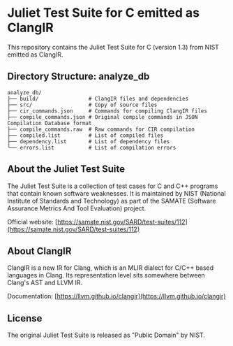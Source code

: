 # Juliet Test Suite for C emitted as ClangIR

This repository contains the Juliet Test Suite for C (version 1.3) from NIST emitted as ClangIR.

## Directory Structure: analyze_db

```
analyze_db/
├── build/                # ClangIR files and dependencies
├── src/                  # Copy of source files
├── cir_commands.json     # Commands for compiling ClangIR files
├── compile_commands.json # Original compile commands in JSON Compilation Database format
├── compile_commands.raw  # Raw commands for CIR compilation
├── compiled.list         # List of compiled files
├── dependency.list       # List of dependency files
└── errors.list           # List of compilation errors
```

## About the Juliet Test Suite

The Juliet Test Suite is a collection of test cases for C and C++ programs that contain known software weaknesses. It is maintained by NIST (National Institute of Standards and Technology) as part of the SAMATE (Software Assurance Metrics And Tool Evaluation) project.

Official website: [https://samate.nist.gov/SARD/test-suites/112](https://samate.nist.gov/SARD/test-suites/112)

## About ClangIR

ClangIR is a new IR for Clang, which is an MLIR dialect for C/C++ based languages in Clang. Its representation level sits somewhere between Clang's AST and LLVM IR.

Documentation: [https://llvm.github.io/clangir](https://llvm.github.io/clangir)

## License

The original Juliet Test Suite is released as "Public Domain" by NIST.
